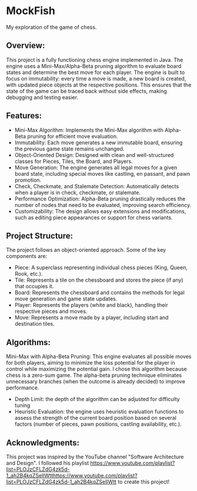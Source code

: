 # MockFish
My exploration of the game of chess.

Overview:
-
This project is a fully functioning chess engine implemented in Java. The engine uses a Mini-Max/Alpha-Beta pruning algorithm to evaluate board states and determine the best move for each player. The engine is built to focus on immutability: every time a move is made, a new board is created, with updated piece objects at the respective positions. This ensures that the state of the game can be traced back without side effects, making debugging and testing easier.

Features:
-
* Mini-Max Algorithm: Implements the Mini-Max algorithm with Alpha-Beta pruning for efficient move evaluation.
* Immutability: Each move generates a new immutable board, ensuring the previous game state remains unchanged.
* Object-Oriented Design: Designed with clean and well-structured classes for Pieces, Tiles, the Board, and Players.
* Move Generation: The engine generates all legal moves for a given board state, including special moves like castling, en passant, and pawn promotion.
* Check, Checkmate, and Stalemate Detection: Automatically detects when a player is in check, checkmate, or stalemate.
* Performance Optimization: Alpha-Beta pruning drastically reduces the number of nodes that need to be evaluated, improving search efficiency.
* Customizability: The design allows easy extensions and modifications, such as editing piece appearances or support for chess variants.

Project Structure:
-
The project follows an object-oriented approach. Some of the key components are:
* Piece: A superclass representing individual chess pieces (King, Queen, Rook, etc.).
* Tile: Represents a tile on the chessboard and stores the piece (if any) that occupies it.
* Board: Represents the chessboard and contains the methods for legal move generation and game state updates.
* Player: Represents the players (white and black), handling their respective pieces and moves.
* Move: Represents a move made by a player, including start and destination tiles.

Algorithms:
-
Mini-Max with Alpha-Beta Pruning: This engine evaluates all possible moves for both players, aiming to minimize the loss potential for the player in control while maximizing the potential gain. I chose this algorithm because chess is a zero-sum game. The alpha-beta pruning technique eliminates unnecessary branches (when the outcome is already decided) to improve performance.
* Depth Limit: the depth of the algorithm can be adjusted for difficulty tuning
* Heuristic Evaluation: the engine uses heuristic evaluation functions to assess the strength of the current board position based on several factors (number of pieces, pawn positions, castling availability, etc.).

Acknowledgments:
-
This project was inspired by the YouTube channel "Software Architecture and Design". I followed his playlist https://www.youtube.com/playlist?list=PLOJzCFLZdG4zk5d-1_ah2B4kqZSeIlWtthttps://www.youtube.com/playlist?list=PLOJzCFLZdG4zk5d-1_ah2B4kqZSeIlWtt to create this project!




